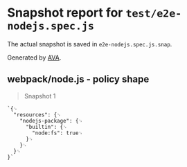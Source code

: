 # Snapshot report for `test/e2e-nodejs.spec.js`

The actual snapshot is saved in `e2e-nodejs.spec.js.snap`.

Generated by [AVA](https://avajs.dev).

## webpack/node.js - policy shape

> Snapshot 1

    `{␊
      "resources": {␊
        "nodejs-package": {␊
          "builtin": {␊
            "node:fs": true␊
          }␊
        }␊
      }␊
    }`
